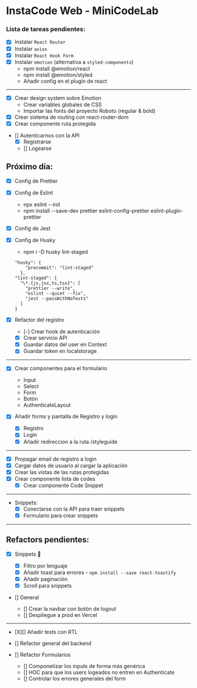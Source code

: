 # InstaCode Web - MiniCodeLab

### Lista de tareas pendientes:

- [x] Instalar `React Router`
- [x] Instalar `axios`
- [x] Instalar `React Hook Form`
- [x] Instalar `emotion` (alternativa a `styled-components`)
  - npm install @emotion/react
  - npm install @emotion/styled
  - Añadir config en el plugin de react

---

- [x] Crear design system sobre Emotion
  - Crear variables globales de CSS
  - Importar las fonts del proyecto Roboto (regular & bold)
- [x] Crear sistema de routing con react-router-dom
- [x] Crear componente ruta protegida
- [] Autenticarnos con la API
  - [x] Registrarse
  - [] Logearse

## Próximo día:

- [x] Config de Prettier
- [x] Config de Eslint
  - npx eslint --init
  - npm install --save-dev prettier eslint-config-prettier eslint-plugin-prettier
- [x] Config de Jest
- [x] Config de Husky

  - npm i -D husky lint-staged

  ```
  "husky": {
      "precommit": "lint-staged"
    },
  "lint-staged": {
    "\*.{js,jsx,ts,tsx}": [
      "prettier --write",
      "eslint --quiet --fix",
      "jest --passWithNoTests"
    ]
  }
  ```

- [x] Refactor del registro

  - [-] Crear hook de autenticación
  - [x] Crear servicio API
  - [x] Guardar datos del user en Context
  - [x] Guardar token en localstorage

---

- [x] Crear componentes para el formulario

  - Input
  - Select
  - Form
  - Botón
  - AuthenticateLayout

- [x] Añadir forms y pantalla de Registro y login
  - [x] Registro
  - [x] Login
  - [x] Añadir redireccion a la ruta /styleguide

---

- [x] Propagar email de registro a login
- [x] Cargar datos de usuario al cargar la aplicación
- [x] Crear las vistas de las rutas protegidas
- [x] Crear componente lista de codes
  - [x] Crear componente Code Snippet

---

- Snippets:
  - [x] Conectarse con la API para traer snippets
  - [x] Formulario para crear snippets

---

## Refactors pendientes:

- [X] Snippets 🎉

  - [X] Filtro por lenguaje
  - [X] Añadir toast para errores - `npm install --save react-toastify`
  - [X] Añadir paginación
  - [X] Scroll para snippets

- [] General

  - [] Crear la navbar con botón de logout
  - [] Despliegue a prod en Vercel
---
  - [X][] Añadir tests con RTL
  - [] Refactor general del backend

- [] Refactor Formularios

  - [] Componetizar los inputs de forma más genérica
  - [] HOC para que los users logeados no entren en Authenticate
  - [] Controlar los errores generales del form
